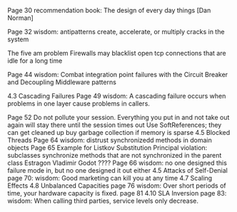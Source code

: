Page 30
 recommendation book: The design of every day things [Dan Norman]
 
Page 32
 wisdom: antipatterns create, accelerate, or multiply cracks in the system
 
 The five am problem
  Firewalls may blacklist open tcp connections that are idle for a long time
  
Page 44
 wisdom: Combat integration point failures with the Circuit Breaker and Decoupling Middleware patterns

4.3 Cascading Failures
 Page 49
  wisdom: A cascading failure occurs when problems in one layer cause problems in callers.

  Page 52
   Do not pollute your session. Everything you put in and not take out again will stay there until the session times out
   Use SoftReferences; they can get cleaned up buy garbage collection if memory is sparse
 4.5 Blocked Threads
  Page 64
   wisdom: distrust synchronizedd methods in domain objects
  Page 65
   Example for Listkov Substitution Principal violation: subclasses synchronize methods that are not synchronized in the parent class
   Estragon Vladimir Godot ????
  Page 66
   wisdom: no one designed this failure mode in, but no one designed it out either
 4.5 Attacks of Self-Denial
   page 70:
    wisdom: Good marketing can kill you at any time
 4.7 Scaling Effects
 4.8 Unbalanced Capacities
   page 76
    wisdom: Over short periods of time, your hardware capacity is fixed.
 page 81
 4.10 SLA Inversion
   page 83:
    wisdom: When calling third parties, service levels only decrease.
 